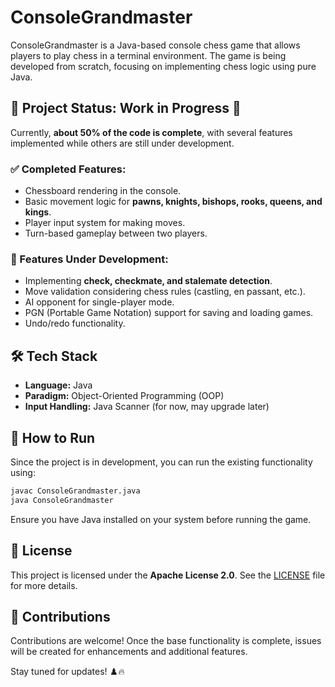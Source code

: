 # ConsoleGrandmaster

ConsoleGrandmaster is a Java-based console chess game that allows players to play chess in a terminal environment. The game is being developed from scratch, focusing on implementing chess logic using pure Java.

## 🚧 Project Status: Work in Progress 🚧
Currently, **about 50% of the code is complete**, with several features implemented while others are still under development.

### ✅ Completed Features:
- Chessboard rendering in the console.
- Basic movement logic for **pawns, knights, bishops, rooks, queens, and kings**.
- Player input system for making moves.
- Turn-based gameplay between two players.

### 🚀 Features Under Development:
- Implementing **check, checkmate, and stalemate detection**.
- Move validation considering chess rules (castling, en passant, etc.).
- AI opponent for single-player mode.
- PGN (Portable Game Notation) support for saving and loading games.
- Undo/redo functionality.

## 🛠️ Tech Stack
- **Language:** Java
- **Paradigm:** Object-Oriented Programming (OOP)
- **Input Handling:** Java Scanner (for now, may upgrade later)

## 🔧 How to Run
Since the project is in development, you can run the existing functionality using:
```bash
javac ConsoleGrandmaster.java
java ConsoleGrandmaster
```
Ensure you have Java installed on your system before running the game.

## 📜 License
This project is licensed under the **Apache License 2.0**. See the [LICENSE](LICENSE) file for more details.

## 🤝 Contributions
Contributions are welcome! Once the base functionality is complete, issues will be created for enhancements and additional features.

Stay tuned for updates! ♟️🔥
